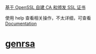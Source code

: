 [基于 OpenSSL 自建 CA 和颁发 SSL 证书](https://www.jianshu.com/p/79c284e826fa)

使用 help 查看相关操作，不太详细，可查看  
[Documentation](https://www.openssl.org/docs/)

# [genrsa](https://www.openssl.org/docs/manmaster/man1/genrsa.html)
